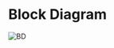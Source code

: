 # Block Diagram
![BD](https://user-images.githubusercontent.com/94234616/144257498-b42d0bcf-ab4b-43b0-a53c-4a6c7bb6fdab.png)
